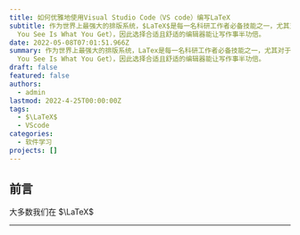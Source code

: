 ```yaml
---
title: 如何优雅地使用Visual Studio Code（VS code）编写LaTeX
subtitle: 作为世界上最强大的排版系统，$LaTeX$是每一名科研工作者必备技能之一，尤其对于理工科而言，其重要性不言而喻。$LaTeX$并非“所见即所得”（What
  You See Is What You Get），因此选择合适且舒适的编辑器能让写作事半功倍。
date: 2022-05-08T07:01:51.966Z
summary: 作为世界上最强大的排版系统，LaTex是每一名科研工作者必备技能之一，尤其对于理工科而言，其重要性不言而喻。LaTex并非“所见即所得”（What
  You See Is What You Get），因此选择合适且舒适的编辑器能让写作事半功倍。
draft: false
featured: false
authors:
  - admin
lastmod: 2022-4-25T00:00:00Z
tags:
  - $\LaTeX$
  - VScode
categories:
  - 软件学习
projects: []
---
```

## 前言

大多数我们在 $\LaTeX$

<hr>